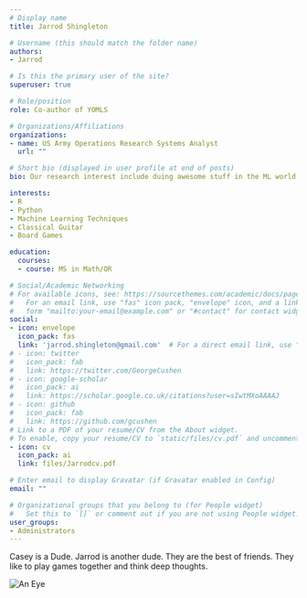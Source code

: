 ```yaml
---
# Display name
title: Jarrod Shingleton

# Username (this should match the folder name)
authors:
- Jarrod

# Is this the primary user of the site?
superuser: true

# Role/position
role: Co-author of YOMLS

# Organizations/Affiliations
organizations:
- name: US Army Operations Research Systems Analyst
  url: ""

# Short bio (displayed in user profile at end of posts)
bio: Our research interest include duing awesome stuff in the ML world.

interests:
- R
- Python
- Machine Learning Techniques
- Classical Guitar
- Board Games

education:
  courses:
  - course: MS in Math/OR

# Social/Academic Networking
# For available icons, see: https://sourcethemes.com/academic/docs/page-builder/#icons
#   For an email link, use "fas" icon pack, "envelope" icon, and a link in the
#   form "mailto:your-email@example.com" or "#contact" for contact widget.
social:
- icon: envelope
  icon_pack: fas
  link: 'jarrod.shingleton@gmail.com'  # For a direct email link, use "mailto:test@example.org".
# - icon: twitter
#   icon_pack: fab
#   link: https://twitter.com/GeorgeCushen
# - icon: google-scholar
#   icon_pack: ai
#   link: https://scholar.google.co.uk/citations?user=sIwtMXoAAAAJ
# - icon: github
#   icon_pack: fab
#   link: https://github.com/gcushen
# Link to a PDF of your resume/CV from the About widget.
# To enable, copy your resume/CV to `static/files/cv.pdf` and uncomment the lines below.
- icon: cv
  icon_pack: ai
  link: files/Jarrodcv.pdf

# Enter email to display Gravatar (if Gravatar enabled in Config)
email: ""

# Organizational groups that you belong to (for People widget)
#   Set this to `[]` or comment out if you are not using People widget.
user_groups:
- Administrators
---
```


Casey is a Dude. Jarrod is another dude. They are the best of friends. They like to play games together and think deep thoughts.

![An Eye](/img/SpellBook01_02.png)

